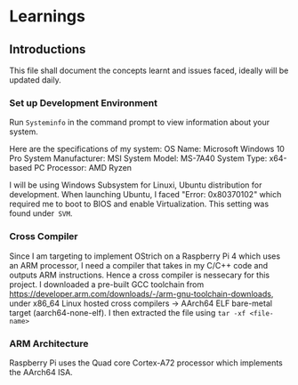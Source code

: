 # Learnings

## Introductions
This file shall document the concepts learnt and issues faced, ideally will be updated daily.

### Set up Development Environment
Run `Systeminfo` in the command prompt to view information about your system.

Here are the specifications of my system:
OS Name: Microsoft Windows 10 Pro
System Manufacturer: MSI
System Model: MS-7A40
System Type: x64-based PC
Processor: AMD Ryzen

I will be using Windows Subsystem for Linuxi, Ubuntu distribution for development. When launching Ubuntu,
I faced "Error: 0x80370102" which required me to boot to BIOS and enable Virtualization. This setting was found under` SVM`.
### Cross Compiler
Since I am targeting to implement OStrich on a Raspberry Pi 4 which uses an ARM processor, I need a compiler that takes in my C/C++ code and outputs ARM instructions.
Hence a cross compiler is nessecary for this project. I downloaded a pre-built GCC toolchain from https://developer.arm.com/downloads/-/arm-gnu-toolchain-downloads, under x86_64 Linux hosted cross compilers -> AArch64 ELF bare-metal target (aarch64-none-elf). I then extracted the file using `tar -xf <file-name>`
### ARM Architecture
Raspberry Pi uses the Quad core Cortex-A72 processor which implements the AArch64 ISA. 
